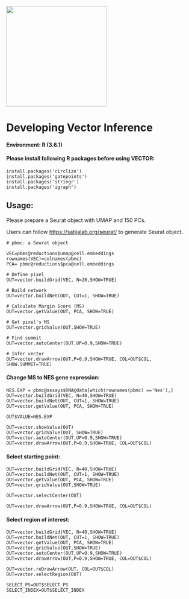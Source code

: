 <img src="https://github.com/jumphone/BEER/blob/master/DATA/Vector_LOGO.png" width="266">

# Developing Vector Inference

#### Environment: R (3.6.1)

#### Please install following R packages before using VECTOR:

    install.packages('circlize')
    install.packages('gatepoints')
    install.packages('stringr')
    install.packages('igraph')

## Usage:

Please prepare a Seurat object with UMAP and 150 PCs.

Users can follow https://satijalab.org/seurat/ to generate Seurat object.
    
    # pbmc: a Seurat object

    VEC=pbmc@reductions$umap@cell.embeddings
    rownames(VEC)=colnames(pbmc)
    PCA= pbmc@reductions$pca@cell.embeddings

    # Define pixel
    OUT=vector.buildGrid(VEC, N=20,SHOW=TRUE)
    
    # Build network
    OUT=vector.buildNet(OUT, CUT=1, SHOW=TRUE)
    
    # Calculate Margin Score (MS)
    OUT=vector.getValue(OUT, PCA, SHOW=TRUE)
    
    # Get pixel's MS
    OUT=vector.gridValue(OUT,SHOW=TRUE)
    
    # Find summit
    OUT=vector.autoCenter(OUT,UP=0.9,SHOW=TRUE)
    
    # Infer vector
    OUT=vector.drawArrow(OUT,P=0.9,SHOW=TRUE, COL=OUT$COL, SHOW.SUMMIT=TRUE)




#### Change MS to NES gene expression:

    NES.EXP = pbmc@assays$RNA@data[which(rownames(pbmc) =='Nes'),]
    OUT=vector.buildGrid(VEC, N=40,SHOW=TRUE)
    OUT=vector.buildNet(OUT, CUT=1, SHOW=TRUE)
    OUT=vector.getValue(OUT, PCA, SHOW=TRUE)

    OUT$VALUE=NES.EXP

    OUT=vector.showValue(OUT)
    OUT=vector.gridValue(OUT, SHOW=TRUE)
    OUT=vector.autoCenter(OUT,UP=0.9,SHOW=TRUE)
    OUT=vector.drawArrow(OUT,P=0.9,SHOW=TRUE, COL=OUT$COL)

    
#### Select starting point:

    OUT=vector.buildGrid(VEC, N=40,SHOW=TRUE)
    OUT=vector.buildNet(OUT, CUT=1, SHOW=TRUE)
    OUT=vector.getValue(OUT, PCA, SHOW=TRUE)
    OUT=vector.gridValue(OUT,SHOW=TRUE)

    OUT=vector.selectCenter(OUT)

    OUT=vector.drawArrow(OUT,P=0.9,SHOW=TRUE, COL=OUT$COL)

#### Select region of interest:

    OUT=vector.buildGrid(VEC, N=40,SHOW=TRUE)
    OUT=vector.buildNet(OUT, CUT=1, SHOW=TRUE)
    OUT=vector.getValue(OUT, PCA, SHOW=TRUE)
    OUT=vector.gridValue(OUT,SHOW=TRUE)
    OUT=vector.autoCenter(OUT,UP=0.9,SHOW=TRUE)
    OUT=vector.drawArrow(OUT,P=0.9,SHOW=TRUE, COL=OUT$COL)

    OUT=vector.reDrawArrow(OUT, COL=OUT$COL)
    OUT=vector.selectRegion(OUT)

    SELECT_PS=OUT$SELECT_PS
    SELECT_INDEX=OUT$SELECT_INDEX



